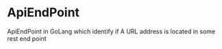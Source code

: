 # ApiEndPoint
ApiEndPoint in GoLang which identify if A URL address is located in some rest end point
